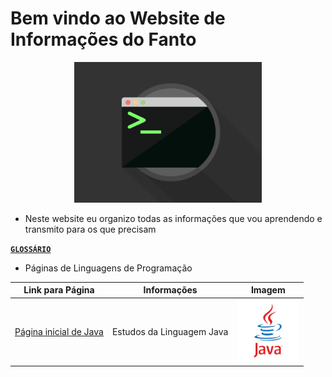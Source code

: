 # Bem vindo ao Website de Informações do Fanto

<center>
  <img src="img/terminal.gif" width="300">
</center>

* Neste website eu organizo todas as informações que vou aprendendo e transmito para os que precisam

[**`GLOSSÁRIO`**]()

* Páginas de Linguagens de Programação

Link para Página|Informações|Imagem
|---|---|---|
[Página inicial de Java](../pages/prog_java/README.md)|Estudos da Linguagem Java|<img src="img/java-icon.jpg" width="100">